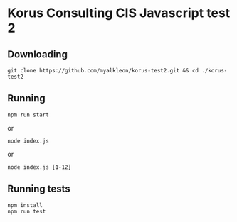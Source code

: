 # Korus Consulting CIS Javascript test 2
## Downloading
```shell
git clone https://github.com/myalkleon/korus-test2.git && cd ./korus-test2
```
## Running
```shell
npm run start
```
or
```shell
node index.js
```
or
```shell
node index.js [1-12]
```
## Running tests
```shell
npm install
npm run test
```